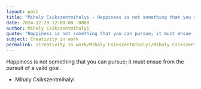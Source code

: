 ```yaml
---
layout: post
title: "Mihaly Csikszentmihalyi - Happiness is not something that you can"
date: 2024-12-28 12:00:00 -0000
author: Mihaly Csikszentmihalyi
quote: "Happiness is not something that you can pursue; it must ensue from the pursuit of a valid goal."
subject: Creativity in work
permalink: /Creativity in work/Mihaly Csikszentmihalyi/Mihaly Csikszentmihalyi - Happiness is not something that you can
---
```


Happiness is not something that you can pursue; it must ensue from the pursuit of a valid goal.

- Mihaly Csikszentmihalyi
